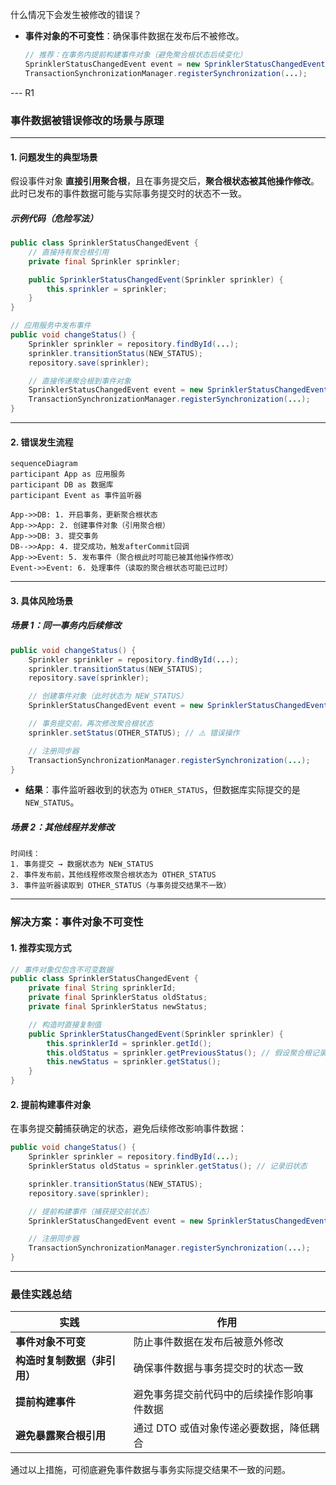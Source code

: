 什么情况下会发生被修改的错误？

- **事件对象的不可变性**：确保事件数据在发布后不被修改。
  ```java
  // 推荐：在事务内提前构建事件对象（避免聚合根状态后续变化）
  SprinklerStatusChangedEvent event = new SprinklerStatusChangedEvent(sprinkler);
  TransactionSynchronizationManager.registerSynchronization(...);
  ```

--- R1

### 事件数据被错误修改的场景与原理

---

#### **1. 问题发生的典型场景**

假设事件对象 **直接引用聚合根**，且在事务提交后，**聚合根状态被其他操作修改**。此时已发布的事件数据可能与实际事务提交时的状态不一致。

##### **示例代码（危险写法）**

```java
public class SprinklerStatusChangedEvent {
    // 直接持有聚合根引用
    private final Sprinkler sprinkler;

    public SprinklerStatusChangedEvent(Sprinkler sprinkler) {
        this.sprinkler = sprinkler;
    }
}

// 应用服务中发布事件
public void changeStatus() {
    Sprinkler sprinkler = repository.findById(...);
    sprinkler.transitionStatus(NEW_STATUS);
    repository.save(sprinkler);

    // 直接传递聚合根到事件对象
    SprinklerStatusChangedEvent event = new SprinklerStatusChangedEvent(sprinkler);
    TransactionSynchronizationManager.registerSynchronization(...);
}
```

---

#### **2. 错误发生流程**

```mermaid
sequenceDiagram
participant App as 应用服务
participant DB as 数据库
participant Event as 事件监听器

App->>DB: 1. 开启事务，更新聚合根状态
App->>App: 2. 创建事件对象（引用聚合根）
App->>DB: 3. 提交事务
DB-->>App: 4. 提交成功，触发afterCommit回调
App->>Event: 5. 发布事件（聚合根此时可能已被其他操作修改）
Event->>Event: 6. 处理事件（读取的聚合根状态可能已过时）
```

---

#### **3. 具体风险场景**

##### **场景 1：同一事务内后续修改**

```java
public void changeStatus() {
    Sprinkler sprinkler = repository.findById(...);
    sprinkler.transitionStatus(NEW_STATUS);
    repository.save(sprinkler);

    // 创建事件对象（此时状态为 NEW_STATUS）
    SprinklerStatusChangedEvent event = new SprinklerStatusChangedEvent(sprinkler);

    // 事务提交前，再次修改聚合根状态
    sprinkler.setStatus(OTHER_STATUS); // ⚠️ 错误操作

    // 注册同步器
    TransactionSynchronizationManager.registerSynchronization(...);
}
```

- **结果**：事件监听器收到的状态为 `OTHER_STATUS`，但数据库实际提交的是 `NEW_STATUS`。

##### **场景 2：其他线程并发修改**

```text
时间线：
1. 事务提交 → 数据状态为 NEW_STATUS
2. 事件发布前，其他线程修改聚合根状态为 OTHER_STATUS
3. 事件监听器读取到 OTHER_STATUS（与事务提交结果不一致）
```

---

### **解决方案：事件对象不可变性**

#### **1. 推荐实现方式**

```java
// 事件对象仅包含不可变数据
public class SprinklerStatusChangedEvent {
    private final String sprinklerId;
    private final SprinklerStatus oldStatus;
    private final SprinklerStatus newStatus;

    // 构造时直接复制值
    public SprinklerStatusChangedEvent(Sprinkler sprinkler) {
        this.sprinklerId = sprinkler.getId();
        this.oldStatus = sprinkler.getPreviousStatus(); // 假设聚合根记录旧状态
        this.newStatus = sprinkler.getStatus();
    }
}
```

#### **2. 提前构建事件对象**

在事务提交**前**捕获确定的状态，避免后续修改影响事件数据：

```java
public void changeStatus() {
    Sprinkler sprinkler = repository.findById(...);
    SprinklerStatus oldStatus = sprinkler.getStatus(); // 记录旧状态

    sprinkler.transitionStatus(NEW_STATUS);
    repository.save(sprinkler);

    // 提前构建事件（捕获提交前状态）
    SprinklerStatusChangedEvent event = new SprinklerStatusChangedEvent(oldStatus, NEW_STATUS);

    // 注册同步器
    TransactionSynchronizationManager.registerSynchronization(...);
}
```

---

### **最佳实践总结**

| **实践**                     | **作用**                                   |
| ---------------------------- | ------------------------------------------ |
| **事件对象不可变**           | 防止事件数据在发布后被意外修改             |
| **构造时复制数据（非引用）** | 确保事件数据与事务提交时的状态一致         |
| **提前构建事件**             | 避免事务提交前代码中的后续操作影响事件数据 |
| **避免暴露聚合根引用**       | 通过 DTO 或值对象传递必要数据，降低耦合    |

通过以上措施，可彻底避免事件数据与事务实际提交结果不一致的问题。
